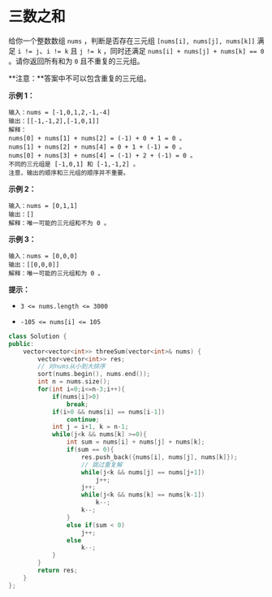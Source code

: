 # 三数之和

给你一个整数数组 `nums` ，判断是否存在三元组 `[nums[i], nums[j], nums[k]]` 满足 `i != j`、`i != k` 且 `j != k` ，同时还满足 `nums[i] + nums[j] + nums[k] == 0` 。请你返回所有和为 `0` 且不重复的三元组。

**注意：**答案中不可以包含重复的三元组。

 

 

**示例 1：**

```
输入：nums = [-1,0,1,2,-1,-4]
输出：[[-1,-1,2],[-1,0,1]]
解释：
nums[0] + nums[1] + nums[2] = (-1) + 0 + 1 = 0 。
nums[1] + nums[2] + nums[4] = 0 + 1 + (-1) = 0 。
nums[0] + nums[3] + nums[4] = (-1) + 2 + (-1) = 0 。
不同的三元组是 [-1,0,1] 和 [-1,-1,2] 。
注意，输出的顺序和三元组的顺序并不重要。
```

**示例 2：**

```
输入：nums = [0,1,1]
输出：[]
解释：唯一可能的三元组和不为 0 。
```

**示例 3：**

```
输入：nums = [0,0,0]
输出：[[0,0,0]]
解释：唯一可能的三元组和为 0 。
```

 

**提示：**

- `3 <= nums.length <= 3000`

- `-105 <= nums[i] <= 105`

  

```cpp
class Solution {
public:
    vector<vector<int>> threeSum(vector<int>& nums) {
        vector<vector<int>> res;
        // 对nums从小到大排序
        sort(nums.begin(), nums.end());
        int n = nums.size();
        for(int i=0;i<=n-3;i++){
            if(nums[i]>0)
                break;
            if(i>0 && nums[i] == nums[i-1])
                continue;
            int j = i+1, k = n-1;
            while(j<k && nums[k] >=0){
                int sum = nums[i] + nums[j] + nums[k];
                if(sum == 0){
                    res.push_back({nums[i], nums[j], nums[k]});
                    // 跳过重复解
                    while(j<k && nums[j] == nums[j+1])
                        j++;
                    j++;
                    while(j<k && nums[k] == nums[k-1])
                        k--;
                    k--;
                }
                else if(sum < 0)
                    j++;
                else
                    k--;
            }
        }
        return res;
    }
};
```


